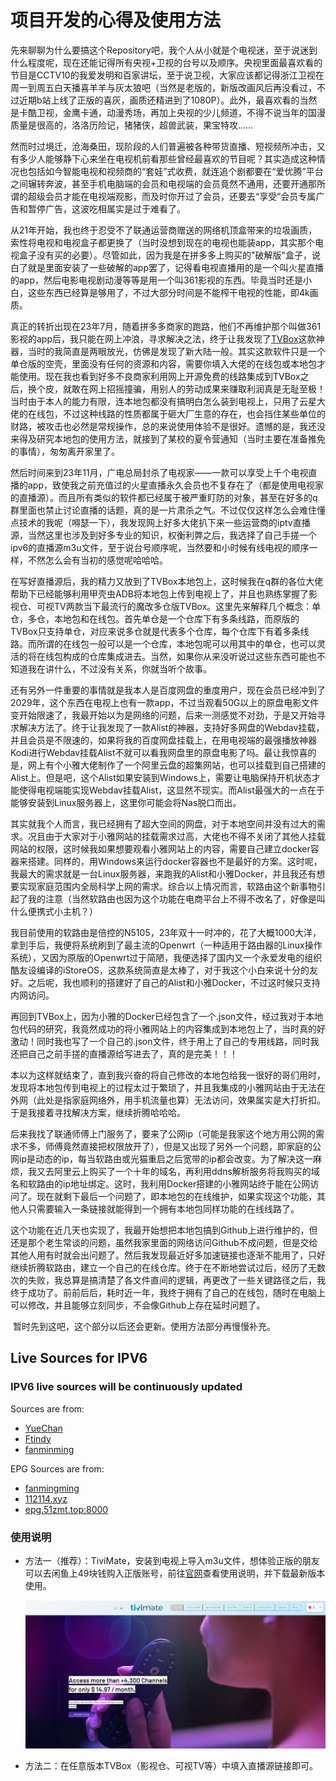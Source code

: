 # 项目开发的心得及使用方法

​	先来聊聊为什么要搞这个Repository吧，我个人从小就是个电视迷，至于说迷到什么程度呢，现在还能记得所有央视+卫视的台号以及顺序。央视里面最喜欢看的节目是CCTV10的我爱发明和百家讲坛，至于说卫视，大家应该都记得浙江卫视在周一到周五白天播喜羊羊与灰太狼吧（当然是老版的，新版改画风后再没看过，不过近期b站上线了正版的喜灰，画质还精进到了1080P）。此外，最喜欢看的当然是卡酷卫视，金鹰卡通，动漫秀场，再加上央视的少儿频道，不得不说当年的国漫质量是很高的，洛洛历险记，猪猪侠，超兽武装，果宝特攻……

​	然而时过境迁，沧海桑田，现阶段的人们普遍被各种带货直播、短视频所冲击，又有多少人能够静下心来坐在电视机前看那些曾经最喜欢的节目呢？其实造成这种情况也包括如今智能电视和视频商的“套娃”式收费，就连追个剧都要在“爱优腾”平台之间辗转奔波，甚至手机电脑端的会员和电视端的会员竟然不通用，还要开通那所谓的超级会员才能在电视端观影，而及时你开过了会员，还要去“享受”会员专属广告和暂停广告，这波吃相属实是过于难看了。

​	从21年开始，我也终于忍受不了联通运营商赠送的网络机顶盒带来的垃圾画质，索性将电视和电视盒子都更换了（当时没想到现在的电视也能装app，其实那个电视盒子没有买的必要）。尽管如此，因为我是在拼多多上购买的"破解版"盒子，说白了就是里面安装了一些破解的app罢了，记得看电视直播用的是一个叫火星直播的app，然后电影电视剧动漫等等是用一个叫361影视的东西。毕竟当时还是小白，这些东西已经算是够用了，不过大部分时间是不能榨干电视的性能，即4k画质。

​	真正的转折出现在23年7月，随着拼多多商家的跑路，他们不再维护那个叫做361影视的app后，我只能在网上冲浪，寻求解决之法，终于让我发现了[TVBox](https://github.com/CatVodTVOfficial/TVBoxOSC)这款神器，当时的我简直是两眼放光，仿佛是发现了新大陆一般。其实这款软件只是一个单仓版的空壳，里面没有任何的资源和内容，需要你填入大佬的在线包或本地包才能使用。现在我也看到好多不良商家利用网上开源免费的线路集成到TVBox之后，换个皮，就敢在网上招摇撞骗，用别人的劳动成果来赚取利润真是无耻至极！当时由于本人的能力有限，连本地包都没有搞明白怎么装到电视上，只用了云星大佬的在线包，不过这种线路的性质都属于砸大厂生意的存在，也会挡住某些单位的财路，被攻击也必然是常规操作，总的来说使用体验不是很好。遗憾的是，我还没来得及研究本地包的使用方法，就接到了某校的夏令营通知（当时主要在准备推免的事情），匆匆离开家里了。

​	然后时间来到23年11月，广电总局封杀了电视家——一款可以享受上千个电视直播的app，致使我之前充值过的火星直播永久会员也不复存在了（都是使用电视家的直播源）。而且所有类似的软件都已经属于被严重盯防的对象，甚至在好多的q群里面也禁止讨论直播的话题，真的是一片肃杀之气。不过仅仅这样怎么会难住懂点技术的我呢（嘚瑟一下），我发现网上好多大佬扒下来一些运营商的iptv直播源，当然这里也涉及到好多专业的知识，权衡利弊之后，我选择了自己手搓一个ipv6的直播源m3u文件，至于说台号顺序呢，当然要和小时候有线电视的顺序一样，不然怎么会有当初的感觉呢哈哈哈。

​	在写好直播源后，我的精力又放到了TVBox本地包上，这时候我在q群的各位大佬帮助下已经能够利用甲壳虫ADB将本地包上传到电视上了，并且也熟练掌握了影视仓、可视TV两款当下最流行的魔改多仓版TVBox。这里先来解释几个概念：单仓，多仓，本地包和在线包。首先单仓是一个仓库下有多条线路，而原版的TVBox只支持单仓，对应来说多仓就是代表多个仓库，每个仓库下有着多条线路。而所谓的在线包一般可以是一个仓库，本地包呢可以用其中的单仓，也可以灵活的将在线包构成的仓库集成进去。当然，如果你从来没听说过这些东西可能也不知道我在讲什么，不过没有关系，你就当听个故事。

​	还有另外一件重要的事情就是我本人是百度网盘的重度用户，现在会员已经冲到了2029年，这个东西在电视上也有一款app，不过当观看50G以上的原盘电影文件变开始限速了，我最开始以为是网络的问题，后来一测感觉不对劲，于是又开始寻求解决方法了。终于让我发现了一款Alist的神器，支持好多网盘的Webdav挂载，并且会员是不限速的，如果将我的百度网盘挂载上，在用电视端的最强播放神器Kodi进行Webdav挂载Alist不就可以看我网盘里的原盘电影了吗。最让我惊喜的是，网上有个小雅大佬制作了一个阿里云盘的超集网站，也可以挂载到自己搭建的Alist上。但是吧，这个Alist如果安装到Windows上，需要让电脑保持开机状态才能使得电视端能实现Webdav挂载Alist，这显然不现实。而Alist最强大的一点在于能够安装到Linux服务器上，这里你可能会将Nas脱口而出。

​	其实就我个人而言，我已经拥有了超大空间的网盘，对于本地空间并没有过大的需求。况且由于大家对于小雅网站的挂载需求过高，大佬也不得不关闭了其他人挂载网站的权限，这时候我如果想要观看小雅网站上的内容，需要自己建立docker容器来搭建。同样的，用Windows来运行docker容器也不是最好的方案。这时呢，我最大的需求就是一台Linux服务器，来跑我的Alist和小雅Docker，并且我还有想要实现家庭范围内全局科学上网的需求。综合以上情况而言，软路由这个新事物引起了我的注意（当然软路由也因为这个功能在电商平台上不得不改名了，好像是叫什么便携式小主机？）

​	我目前使用的软路由是倍控的N5105，23年双十一时冲的，花了大概1000大洋，拿到手后，我便将系统刷到了最主流的Openwrt（一种适用于路由器的Linux操作系统），又因为原版的Openwrt过于简陋，我便选择了国内又一个永爱发电的组织酷友设编译的iStoreOS，这款系统简直是太棒了，对于我这个小白来说十分的友好。之后呢，我也顺利的搭建好了自己的Alist和小雅Docker，不过这时候只支持内网访问。

​	再回到TVBox上，因为小雅的Docker已经包含了一个.json文件，经过我对于本地包代码的研究，我竟然成功的将小雅网站上的内容集成到本地包上了，当时真的好激动！同时我也写了一个自己的.json文件，终于用上了自己的专用线路，同时我还把自己之前手搓的直播源给写进去了，真的是完美！！！

​	本以为这样就结束了，直到我兴奋的将自己修改的本地包给我一很好的哥们用时，发现将本地包传到电视上的过程太过于繁琐了，并且我集成的小雅网站由于无法在外网（此处是指家庭网络外，用手机流量也算）无法访问，效果属实是大打折扣。于是我接着寻找解决方案，继续折腾哈哈哈。

​	后来我找了联通师傅上门服务了，要来了公网ip（可能是我家这个地方用公网的需求不多，师傅竟然直接把权限放开了），但是又出现了另外一个问题，即家庭的公网ip是动态的ip，每当软路由或光猫重启之后宽带的ip都会改变。为了解决这一麻烦，我又去阿里云上购买了一个十年的域名，再利用ddns解析服务将我购买的域名和软路由的ip地址绑定。这时，我利用Docker搭建的小雅网站终于能在公网访问了。现在就剩下最后一个问题了，即本地包的在线维护，如果实现这个功能，其他人只需要输入一条链接就能得到一个拥有本地包同样功能的在线线路了。

​	这个功能在近几天也实现了，我最开始想把本地包搞到Github上进行维护的，但还是那个老生常谈的问题，虽然我家里面的网络访问Github不成问题，但是交给其他人用有时就会出问题了。然后我发现最近好多加速链接也逐渐不能用了，只好继续折腾软路由，建立一个自己的在线仓库。终于在不断地尝试过后，经历了无数次的失败，我总算是搞清楚了各文件直间的逻辑，再更改了一些关键路径之后，我终于成功了。前前后后，耗时近一年，我终于拥有了自己的在线包，随时在电脑上可以修改，并且能够立刻同步，不会像Github上存在延时问题了。

​	暂时先到这吧，这个部分以后还会更新。使用方法部分再慢慢补充。

## Live Sources for IPV6

### IPV6 live sources will be continuously updated

Sources are from:

- [YueChan](https://github.com/YueChan/Live)
- [Ftindy](https://github.com/Ftindy/IPTV-URL)
- [fanminming](https://github.com/fanmingming/live)

EPG Sources are from:

- [fanmingming](https://github.com/fanmingming/live)
- [112114.xyz](https://diyp1.112114.xyz)
- [epg.51zmt.top:8000](http://epg.51zmt.top:8000/)

### 使用说明

- 方法一（推荐）：TiviMate，安装到电视上导入m3u文件，想体验正版的朋友可以去闲鱼上49块钱购入正版账号，前往[官网](https://www.tivimate.org/)查看使用说明，并下载最新版本使用。

  ![image-20240605213924271](./figures/image-20240605213924271.png)

- 方法二：在任意版本TVBox（影视仓、可视TV等）中填入直播源链接即可。

